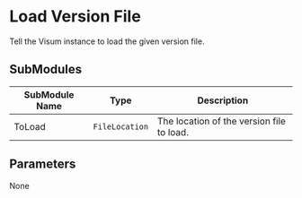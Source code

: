 # Load Version File

Tell the Visum instance to load the given version file.

## SubModules

| SubModule Name | Type | Description                            |
|-------|---------------|----------------------------------------|
|ToLoad| `FileLocation`| The location of the version file to load. |

## Parameters

None